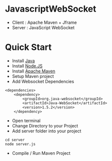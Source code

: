 # JavascriptWebSocket
- Client : Apache Maven + Jframe
- Server : JavaScript WebSocket

# Quick Start
- Install [Java](https://www.oracle.com/java/technologies/downloads/)
- Install [Node.JS](https://nodejs.org/en/download)
- Install [Apache Maven](https://maven.apache.org/)
- Setup Maven project
- Add Websocket Dependencies
```
<dependencies>
    <dependency>
        <groupId>org.java-websocket</groupId>
        <artifactId>Java-WebSocket</artifactId>
        <version>1.5.2</version>
    </dependency>
```
- Open terminal
- Change Directory to your Project
- Add server folder into your project
```
cd server
node server.js
```
- Compile / Run Maven Project
